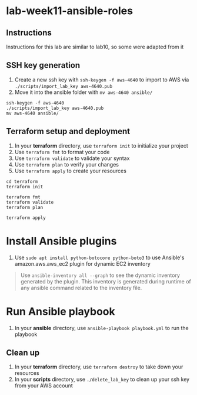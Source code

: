 # lab-week11-ansible-roles

## Instructions
Instructions for this lab are similar to lab10, so some were adapted from it

## SSH key generation
1. Create a new ssh key with `ssh-keygen -f aws-4640` to import to AWS via `./scripts/import_lab_key aws-4640.pub` 
1. Move it into the ansible folder with `mv aws-4640 ansible/`

```
ssh-keygen -f aws-4640
./scripts/import_lab_key aws-4640.pub
mv aws-4640 ansible/
```

## Terraform setup and deployment
1. In your **terraform** directory, use `terraform init` to initialize your project
1. Use `terraform fmt` to format your code
1. Use `terraform validate` to validate your syntax 
1. Use `terraform plan` to verify your changes
1. Use `terraform apply` to create your resources

```
cd terraform
terraform init
```
```
terraform fmt
terraform validate
terraform plan
```
```
terraform apply
```

# Install Ansible plugins
1. Use `sudo apt install python-botocore python-boto3` to use Ansible's amazon.aws.aws_ec2 plugin for dynamic EC2 inventory
> Use `ansible-inventory all --graph` to see the dynamic inventory generated by the plugin. This inventory is generated during runtime of any ansible command related to the inventory file.

# Run Ansible playbook
1. In your **ansible** directory, use `ansible-playbook playbook.yml` to run the playbook

## Clean up
1. In your **terraform** directory, use `terraform destroy` to take down your resources
1. In your **scripts** directory, use `./delete_lab_key` to clean up your ssh key from your AWS account 